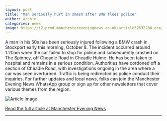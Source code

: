 ```yaml
---
layout: post
title: "Man seriously hurt in smash after BMW flees police"
author: archie
categories: news
image: https://i2-prod.manchestereveningnews.co.uk/article32632284.ece/ALTERNATES/s1200/0_G2uC4JeWAAA3y_c.jpg
---
```

A man in his 50s has been seriously injured following a BMW crash in Stockport early this morning, October 8. The incident occurred around 1.20am when the car failed to stop for police and subsequently crashed on The Spinney, off Cheadle Road in Cheadle Hulme. He has been taken to hospital and remains in a serious condition. Authorities have cordoned off a section of Cheadle Road, with investigations ongoing in the area where a car was seen overturned. Traffic is being redirected as police conduct their inquiries. For further updates and local news, folks can join the Manchester Evening News WhatsApp group or sign up for other newsletters that cover various themes from the region.

![Article Image](https://i2-prod.manchestereveningnews.co.uk/article32632284.ece/ALTERNATES/s1200/0_G2uC4JeWAAA3y_c.jpg)

[Read the full article at Manchester Evening News](https://www.manchestereveningnews.co.uk/news/greater-manchester-news/man-seriously-hurt-smash-after-32632281)

---
